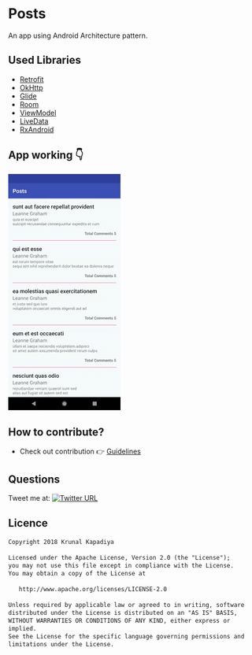 # Posts
An app using Android Architecture pattern. 

## Used Libraries

- [Retrofit](https://developer.android.com/topic/libraries/support-library/index.html)
- [OkHttp](http://square.github.io/okhttp/)
- [Glide](https://github.com/bumptech/glide)
- [Room](https://developer.android.com/topic/libraries/architecture/room.html)
- [ViewModel](https://developer.android.com/topic/libraries/architecture/viewmodel)
- [LiveData](https://developer.android.com/topic/libraries/architecture/livedata)
- [RxAndroid](https://github.com/ReactiveX/RxAndroid)

## App working 👇 

![](/posts.gif)

## How to contribute?
- Check out contribution :point_right: [Guidelines](./CONTRIBUTING.md)  

## Questions

Tweet me at: 
[![Twitter URL](https://img.shields.io/badge/Twitter-@krunal3kapadiya-blue.svg?style=for-the-badge)](https://twitter.com/krunal3kapadiya)

## Licence
    Copyright 2018 Krunal Kapadiya

    Licensed under the Apache License, Version 2.0 (the "License");
    you may not use this file except in compliance with the License.
    You may obtain a copy of the License at

       http://www.apache.org/licenses/LICENSE-2.0

    Unless required by applicable law or agreed to in writing, software
    distributed under the License is distributed on an "AS IS" BASIS,
    WITHOUT WARRANTIES OR CONDITIONS OF ANY KIND, either express or implied.
    See the License for the specific language governing permissions and
    limitations under the License.

